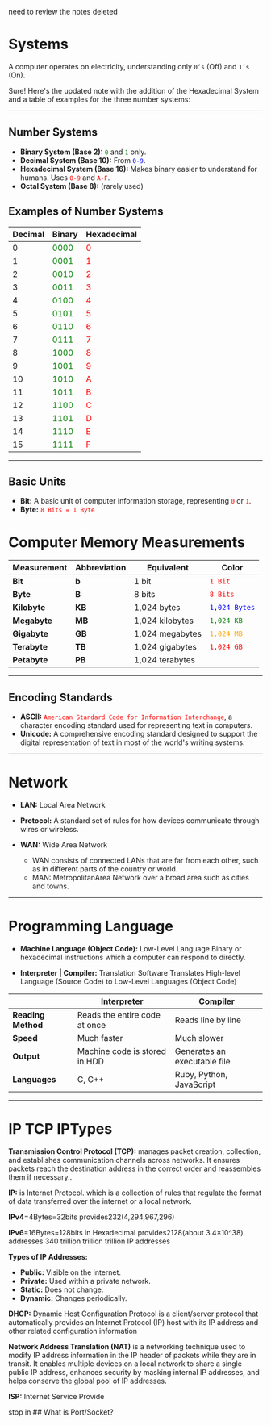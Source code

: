 


 need to review the notes deleted
# **Systems**

A computer operates on electricity, understanding only `0’s` (Off) and `1’s` (On).

Sure! Here's the updated note with the addition of the Hexadecimal System and a table of examples for the three number systems:

---

## **Number Systems**

- **Binary System (Base 2):** <span style="color:green">`0`</span> and <span style="color:green">`1`</span> only.                                             
- **Decimal System (Base 10):** From <span style="color:blue">`0-9`</span>.
- **Hexadecimal System (Base 16):** Makes binary easier to understand for humans. Uses <span style="color:red">`0-9`</span> and <span style="color:red">`A-F`</span>.
- **Octal System (Base 8):** (rarely used)

## **Examples of Number Systems**

| Decimal | Binary                                | Hexadecimal                      |
| ------- | ------------------------------------- | -------------------------------- |
| 0       | <span style="color:green">0000</span> | <span style="color:red">0</span> |
| 1       | <span style="color:green">0001</span> | <span style="color:red">1</span> |
| 2       | <span style="color:green">0010</span> | <span style="color:red">2</span> |
| 3       | <span style="color:green">0011</span> | <span style="color:red">3</span> |
| 4       | <span style="color:green">0100</span> | <span style="color:red">4</span> |
| 5       | <span style="color:green">0101</span> | <span style="color:red">5</span> |
| 6       | <span style="color:green">0110</span> | <span style="color:red">6</span> |
| 7       | <span style="color:green">0111</span> | <span style="color:red">7</span> |
| 8       | <span style="color:green">1000</span> | <span style="color:red">8</span> |
| 9       | <span style="color:green">1001</span> | <span style="color:red">9</span> |
| 10      | <span style="color:green">1010</span> | <span style="color:red">A</span> |
| 11      | <span style="color:green">1011</span> | <span style="color:red">B</span> |
| 12      | <span style="color:green">1100</span> | <span style="color:red">C</span> |
| 13      | <span style="color:green">1101</span> | <span style="color:red">D</span> |
| 14      | <span style="color:green">1110</span> | <span style="color:red">E</span> |
| 15      | <span style="color:green">1111</span> | <span style="color:red">F</span> |

---

## **Basic Units**

- **Bit:** A basic unit of computer information storage, representing <span style="color:red">`0`</span> or <span style="color:red">`1`</span>.
- **Byte:** <span style="color:red">`8 Bits = 1 Byte`</span>

# **Computer Memory Measurements**

| **Measurement** | **Abbreviation** | **Equivalent**   | **Color**                                   |
| --------------- | ---------------- | ---------------- | ------------------------------------------- |
| **Bit**         | **b**            | 1 bit            | <span style="color:red">`1 Bit`</span>      |
| **Byte**        | **B**            | 8 bits           | <span style="color:red">`8 Bits`</span>     |
| **Kilobyte**    | **KB**           | 1,024 bytes      | <span style="color:blue">`1,024 Bytes`</span> |
| **Megabyte**    | **MB**           | 1,024 kilobytes  | <span style="color:green">`1,024 KB`</span> |
| **Gigabyte**    | **GB**           | 1,024 megabytes  | <span style="color:orange">`1,024 MB`</span>|
| **Terabyte**    | **TB**           | 1,024 gigabytes  | <span style="color:red">`1,024 GB`</span>  |
| **Petabyte**    | **PB**           | 1,024 terabytes  |                                               |

---

## **Encoding Standards**

- **ASCII:** <span style="color:red">`American Standard Code for Information Interchange`</span>, a character encoding standard used for representing text in computers.
- **Unicode:** A comprehensive encoding standard designed to support the digital representation of text in most of the world's writing systems.
---
# **Network**

- **LAN:** Local Area Network
- **Protocol:** A standard set of rules for how devices communicate through wires or wireless.

- **WAN:** Wide Area Network
  - WAN consists of connected LANs that are far from each other, such as in different parts of the country or world.
  - MAN: MetropolitanArea Network over a broad area such as cities and towns.
---

# **Programming Language**

- **Machine Language (Object Code):** Low-Level Language
  Binary or hexadecimal instructions which a computer can respond to directly.

- **Interpreter | Compiler:** Translation Software
  Translates High-level Language (Source Code) to Low-Level Languages (Object Code)

|                    | Interpreter                   | Compiler                     |
| ------------------ | ----------------------------- | ---------------------------- |
| **Reading Method** | Reads the entire code at once | Reads line by line           |
| **Speed**          | Much faster                   | Much slower                  |
| **Output**         | Machine code is stored in HDD | Generates an executable file |
| **Languages**      | C, C++                        | Ruby, Python, JavaScript     |

---



# IP TCP  IPTypes

**Transmission Control Protocol (TCP):** manages packet creation, collection, and establishes communication channels across networks. It ensures packets reach the destination address in the correct order and reassembles them if necessary..
 
**IP:** is Internet Protocol. which is a collection of rules that regulate the format of data transferred over the internet or a local network.



**IPv4**=4Bytes=32bits  provides232(4,294,967,296) 

**IPv6**=16Bytes=128bits     in Hexadecimal 
provides2128(about 3.4×10^38)
addresses 340 trillion trillion trillion IP addresses

**Types of IP Addresses:**
- **Public:** Visible on the internet.
- **Private:** Used within a private network.
- **Static:** Does not change.
- **Dynamic:** Changes periodically.



**DHCP:** Dynamic Host Configuration Protocol is a client/server protocol that automatically provides an Internet Protocol (IP) host with its IP address and other related configuration information


**Network Address Translation (NAT)** is a networking technique used to modify IP address information in the IP header of packets while they are in transit. It enables multiple devices on a local network to share a single public IP address, enhances security by masking internal IP addresses, and helps conserve the global pool of IP addresses.

**ISP:** Internet Service Provide


stop in ## What is Port/Socket?



